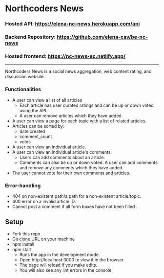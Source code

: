 # Northcoders News

### Hosted API: https://elena-nc-news.herokuapp.com/api

### Backend Repository: https://github.com/elena-cav/be-nc-news

### Hosted frontend: https://nc-news-ec.netlify.app/

---

Northcoders News is a social news aggregation, web content rating, and discussion website.

### Functionalities

- A user can view a list of all articles
  - Each article has user curated ratings and can be up or down voted using the API.
  - A user can remove articles which they have added.
- A user can view a page for each topic with a list of related articles.
- Articles can be sorted by:
  - date created
  - comment_count
  - votes
- A user can view an individual article.
- A user can view an individual article's comments.
  - Users can add comments about an article.
  - Comments can also be up or down voted. A user can add comments and remove any comments which they have added.
- The user cannot vote for their own comments and articles.

### Error-handling

- 404 on non-existent path/a path for a non-existent article/topic.
- 400 error on a invalid article ID.
- Cannot post a comment if all form boxes have not been filled .

## Setup

- Fork this repo
- Git clone URL on your machine
- npm install
- npm start
  - Runs the app in the development mode.
  - Open http://localhost:3000 to view it in the browser.
  - The page will reload if you make edits.
  - You will also see any lint errors in the console.
